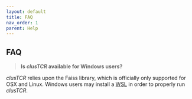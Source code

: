```yaml
---
layout: default
title: FAQ
nav_order: 1
parent: Help
---
```


##  FAQ

> **Is *clusTCR* available for Windows users?**

*clusTCR* relies upon the Faiss library, which is officially only supported for OSX and Linux. Windows users may install a [WSL](https://ubuntu.com/wsl) in order to properly run *clusTCR*.

